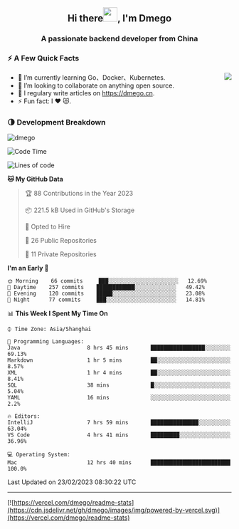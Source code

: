 <h2 align="center">Hi there<img src="https://cdn.jsdelivr.net/gh/dmego/images/img/Hi.gif" height="32" />, I'm Dmego </h2>
<h3 align="center">A passionate backend developer from China</h3>

### ⚡️ A Few Quick Facts

<img align="right" src="https://readme-stats-dmego.vercel.app/api?username=dmego&show_icons=true&icon_color=1573B3&hide_title=true&text_color=718096&bg_color=00000000&hide_border=true"/>

<ul>
    <li> 🌱 I’m currently learning Go、Docker、Kubernetes.</li>
    <li> 👯 I’m looking to collaborate on anything open source.</li>
    <li> 📝 I regulary write articles on <a href="https://dmego.cn">https://dmego.cn</a>.</li>
    <li> ⚡ Fun fact: I ❤️ 😻.</li>
</ul>

### 🌗 Development Breakdown

<img src="https://komarev.com/ghpvc/?username=dmego" alt="dmego" />

<!--START_SECTION:waka-->
![Code Time](http://img.shields.io/badge/Code%20Time-1%2C974%20hrs%2052%20mins-blue)

![Lines of code](https://img.shields.io/badge/From%20Hello%20World%20I%27ve%20Written-225%20Thousand%20lines%20of%20code-blue)

**🐱 My GitHub Data** 

> 🏆 88 Contributions in the Year 2023
 > 
> 📦 221.5 kB Used in GitHub's Storage 
 > 
> 💼 Opted to Hire
 > 
> 📜 26 Public Repositories 
 > 
> 🔑 11 Private Repositories  
 > 
**I'm an Early 🐤** 

```text
🌞 Morning    66 commits     ███░░░░░░░░░░░░░░░░░░░░░░   12.69% 
🌆 Daytime    257 commits    ████████████░░░░░░░░░░░░░   49.42% 
🌃 Evening    120 commits    █████░░░░░░░░░░░░░░░░░░░░   23.08% 
🌙 Night      77 commits     ███░░░░░░░░░░░░░░░░░░░░░░   14.81%

```


📊 **This Week I Spent My Time On** 

```text
⌚︎ Time Zone: Asia/Shanghai

💬 Programming Languages: 
Java                     8 hrs 45 mins       █████████████████░░░░░░░░   69.13% 
Markdown                 1 hr 5 mins         ██░░░░░░░░░░░░░░░░░░░░░░░   8.57% 
XML                      1 hr 4 mins         ██░░░░░░░░░░░░░░░░░░░░░░░   8.41% 
SQL                      38 mins             █░░░░░░░░░░░░░░░░░░░░░░░░   5.04% 
YAML                     16 mins             ░░░░░░░░░░░░░░░░░░░░░░░░░   2.2%

🔥 Editors: 
IntelliJ                 7 hrs 59 mins       ███████████████░░░░░░░░░░   63.04% 
VS Code                  4 hrs 41 mins       █████████░░░░░░░░░░░░░░░░   36.96%

💻 Operating System: 
Mac                      12 hrs 40 mins      █████████████████████████   100.0%

```


 Last Updated on 23/02/2023 08:30:22 UTC
<!--END_SECTION:waka-->

---

[![https://vercel.com/dmego/readme-stats](https://cdn.jsdelivr.net/gh/dmego/images/img/powered-by-vercel.svg)](https://vercel.com/dmego/readme-stats)

